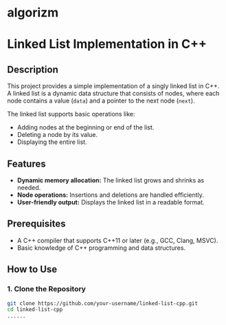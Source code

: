 # algorizm

# Linked List Implementation in C++

## Description
This project provides a simple implementation of a singly linked list in C++. A linked list is a dynamic data structure that consists of nodes, where each node contains a value (`data`) and a pointer to the next node (`next`).

The linked list supports basic operations like:
- Adding nodes at the beginning or end of the list.
- Deleting a node by its value.
- Displaying the entire list.

## Features
- **Dynamic memory allocation:** The linked list grows and shrinks as needed.
- **Node operations:** Insertions and deletions are handled efficiently.
- **User-friendly output:** Displays the linked list in a readable format.

## Prerequisites
- A C++ compiler that supports C++11 or later (e.g., GCC, Clang, MSVC).
- Basic knowledge of C++ programming and data structures.
  
## How to Use

### 1. Clone the Repository
```bash
git clone https://github.com/your-username/linked-list-cpp.git
cd linked-list-cpp
......